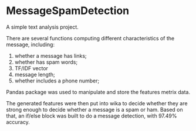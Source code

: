 # MessageSpamDetection
A simple text analysis project.

There are several functions computing different characteristics of the message, including:
1. whether a message has links;
2. whether has spam words;
3. TF/IDF vector
4. message length;
5. whether includes a phone number;

Pandas package was used to manipulate and store the features metrix data.

The generated features were then put into wika to decide whether they are strong enough to decide whether a message is a spam or ham. Based on that, an if/else block was built to do a message detection, with 97.49% accuracy.
